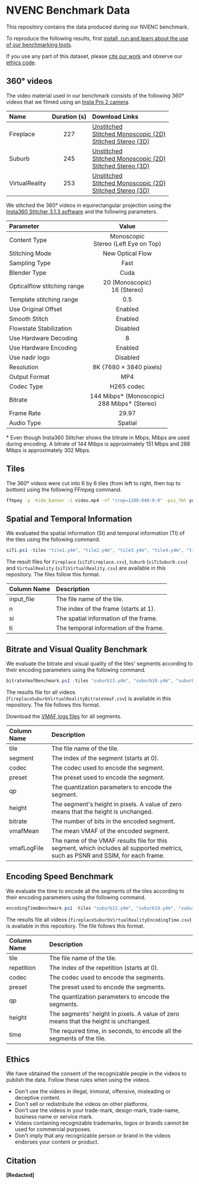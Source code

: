# NVENC Benchmark Data

This repository contains the data produced during our NVENC benchmark.

To reproduce the following results, first [install, run and learn about the use of our benchmarking tools](https://github.com/RDO360/PerformanceBenchmarks).

If you use any part of this dataset, please [cite our work](#citation) and observe our [ethics code](#ethics).

## 360° videos

The video material used in our benchmark consists of the following 360° videos that we filmed using an [Insta Pro 2 camera](https://www.insta360.com/product/insta360-pro2).

| Name           | Duration (s) | Download Links |
|:---------------|:------------:|:-----|
| Fireplace      | 227          | [Unstitched](https://drive.google.com/drive/folders/1frlmlmifdCWKG49qPODrS5D0DePwRN9b?usp=sharing) <br> [Stitched Monoscopic (2D)](https://mega.nz/file/KH5DQLDS#l2zXviW31GlZjJiaYlelKCDgU722iI4_w6SZA8C-M8g) <br> [Stitched Stereo (3D)](https://mega.nz/file/qCA3nA4S#_X_2Cox9nLeK79boyZOz8TlXpCbBBdGJRikODagC3ZA) |
| Suburb         | 245          | [Unstitched](https://drive.google.com/drive/folders/1Kzkjj760CbdvMjUtqj-3w0OEdigf9511?usp=sharing) <br> [Stitched Monoscopic (2D)](https://drive.google.com/file/d/1sqyIkJpC4A5vrl9T0_--A5txX_zkNCc7/view?usp=sharing) <br> [Stitched Stereo (3D)](https://mega.nz/file/CaAlxTYI#lJj40dXpZdxIIw1K9A7_roIjG90HfzTz2vVP_Z3FSuc) |
| VirtualReality | 253          | [Unstitched](https://drive.google.com/drive/folders/1HiJw3-ik9uMjILK7pkP7xLR5bXM1djKH?usp=sharing) <br> [Stitched Monoscopic (2D)](https://drive.google.com/file/d/1Os0p9dXafcvzEM4S_s4JxNQPExLcAEGm/view?usp=sharing) <br> [Stitched Stereo (3D)](https://mega.nz/file/OWB1wIBY#5hRt-kmMrxzCopxQT2qF9fSqs97Cb-IpDYDbeQXqVw4) |

We stitched the 360° videos in equirectangular projection using the [Insta360 Stitcher 3.1.3 software](https://www.mantis-sub.com/support/) and the following parameters.

| Parameter                   | Value                                            |
|:----------------------------|:------------------------------------------------:|
| Content Type                | Monoscopic <br> Stereo (Left Eye on Top)         |
| Stitching Mode              | New Optical Flow                                 |
| Sampling Type               | Fast                                             |
| Blender Type                | Cuda                                             |
| Opticalflow stitching range | 20 (Monoscopic) <br> 16 (Stereo)                 |
| Template stitching range    | 0.5                                              |
| Use Original Offset         | Enabled                                          |
| Smooth Stitch               | Enabled                                          |
| Flowstate Stabilization     | Disabled                                         |
| Use Hardware Decoding       | 8                                                |
| Use Hardware Encoding       | Enabled                                          |
| Use nadir logo              | Disabled                                         |
| Resolution                  | 8K (7680 $\times$ 3840 pixels)                   |
| Output Format               | MP4                                              |
| Codec Type                  | H265 codec                                       |
| Bitrate                     | 144 Mibps* (Monoscopic) <br> 288 Mibps* (Stereo) |
| Frame Rate                  | 29.97                                            |
| Audio Type                  | Spatial                                          |

\* Even though Insta360 Stitcher shows the bitrate in Mbps, Mibps are used during encoding.
A bitrate of 144 Mibps is approximately 151 Mbps and 288 Mibps is approximately 302 Mbps.

## Tiles

The 360° videos were cut into 6 by 6 tiles (from left to right, then top to bottom) using the following FFmpeg command.

```bash
ffmpeg -y -hide_banner -i video.mp4 -vf "crop=1280:640:0:0" -pix_fmt yuv420p tile1.y4m -vf "crop=1280:640:1280:0" -pix_fmt yuv420p tile2.y4m -vf "crop=1280:640:2560:0" -pix_fmt yuv420p tile3.y4m -vf "crop=1280:640:3840:0" -pix_fmt yuv420p tile4.y4m -vf "crop=1280:640:5120:0" -pix_fmt yuv420p tile5.y4m -vf "crop=1280:640:6400:0" -pix_fmt yuv420p tile6.y4m -vf "crop=1280:640:0:640" -pix_fmt yuv420p tile7.y4m -vf "crop=1280:640:1280:640" -pix_fmt yuv420p tile8.y4m -vf "crop=1280:640:2560:640" -pix_fmt yuv420p tile9.y4m -vf "crop=1280:640:3840:640" -pix_fmt yuv420p tile10.y4m -vf "crop=1280:640:5120:640" -pix_fmt yuv420p tile11.y4m -vf "crop=1280:640:6400:640" -pix_fmt yuv420p tile12.y4m -vf "crop=1280:640:0:1280" -pix_fmt yuv420p tile13.y4m -vf "crop=1280:640:1280:1280" -pix_fmt yuv420p tile14.y4m -vf "crop=1280:640:2560:1280" -pix_fmt yuv420p tile15.y4m -vf "crop=1280:640:3840:1280" -pix_fmt yuv420p tile16.y4m -vf "crop=1280:640:5120:1280" -pix_fmt yuv420p tile17.y4m -vf "crop=1280:640:6400:1280" -pix_fmt yuv420p tile18.y4m -vf "crop=1280:640:0:1920" -pix_fmt yuv420p tile19.y4m -vf "crop=1280:640:1280:1920" -pix_fmt yuv420p tile20.y4m -vf "crop=1280:640:2560:1920" -pix_fmt yuv420p tile21.y4m -vf "crop=1280:640:3840:1920" -pix_fmt yuv420p tile22.y4m -vf "crop=1280:640:5120:1920" -pix_fmt yuv420p tile23.y4m -vf "crop=1280:640:6400:1920" -pix_fmt yuv420p tile24.y4m -vf "crop=1280:640:0:2560" -pix_fmt yuv420p tile25.y4m -vf "crop=1280:640:1280:2560" -pix_fmt yuv420p tile26.y4m -vf "crop=1280:640:2560:2560" -pix_fmt yuv420p tile27.y4m -vf "crop=1280:640:3840:2560" -pix_fmt yuv420p tile28.y4m -vf "crop=1280:640:5120:2560" -pix_fmt yuv420p tile29.y4m -vf "crop=1280:640:6400:2560" -pix_fmt yuv420p tile30.y4m -vf "crop=1280:640:0:3200" -pix_fmt yuv420p tile31.y4m -vf "crop=1280:640:1280:3200" -pix_fmt yuv420p tile32.y4m -vf "crop=1280:640:2560:3200" -pix_fmt yuv420p tile33.y4m -vf "crop=1280:640:3840:3200" -pix_fmt yuv420p tile34.y4m -vf "crop=1280:640:5120:3200" -pix_fmt yuv420p tile35.y4m -vf "crop=1280:640:6400:3200" -pix_fmt yuv420p tile36.y4m
```

## Spatial and Temporal Information

We evaluated the spatial information (SI) and temporal information (TI) of the tiles using the following command.

```powershell
siTi.ps1 -tiles "tile1.y4m", "tile2.y4m", "tile3.y4m", "tile4.y4m", "tile5.y4m", "tile6.y4m", "tile7.y4m", "tile8.y4m", "tile9.y4m", "tile10.y4m", "tile11.y4m", "tile12.y4m", "tile13.y4m", "tile14.y4m", "tile15.y4m", "tile16.y4m", "tile17.y4m", "tile18.y4m", "tile19.y4m", "tile20.y4m", "tile21.y4m", "tile22.y4m", "tile23.y4m", "tile24.y4m", "tile25.y4m", "tile26.y4m", "tile27.y4m", "tile28.y4m", "tile29.y4m", "tile30.y4m", "tile31.y4m", "tile32.y4m", "tile33.y4m", "tile34.y4m", "tile35.y4m", "tile36.y4m" -resultsFile siTiTiles.csv
```

The result files for `Fireplace` (`siTiFireplace.csv`), `Suburb` (`siTiSuburb.csv`) and `VirtualReality` (`siTiVirtualReality.csv`) are available in this repository.
The files follow this format.

| Column Name | Description                            |
|:------------|:---------------------------------------|
| input_file  | The file name of the tile.             |
| n           | The index of the frame (starts at 1).  |
| si          | The spatial information of the frame.  |
| ti          | The temporal information of the frame. |

## Bitrate and Visual Quality Benchmark

We evaluate the bitrate and visual quality of the tiles' segments according to their encoding parameters using the following command.

```powershell
bitrateVmafBenchmark.ps1 -tiles "suburb13.y4m", "suburb19.y4m", "suburb31.y4m", "fireplace5.y4m", "fireplace6.y4m", "fireplace33.y4m", "virtualReality24.y4m", "virtualReality26.y4m" -codecs "hevc_nvenc", "h264_nvenc" -presets p1, p2, p3, p4, p5, p6, p7 -qps 18, 20, 22, 24, 26, 28, 30, 32, 34, 36, 38, 40 -heights 0, 320 -segmentTime 2 -segmentGOP 60 -segmentDirectory ".\segments" -dataFile fireplaceSuburbVirtualRealityBitrateVmaf.csv -vmafLogDirectory "vmafLogs"
```

The results file for all videos (`fireplaceSuburbVirtualRealityBitrateVmaf.csv`) is available in this repository.
The file follows this format.

Download the [VMAF logs files](https://drive.google.com/file/d/1N82Ca6uBmQ5JlUA_ZmwfTpxqEywr0tij/view?usp=sharing) for all segments.

| Column Name | Description                                                                                                                      |
|:------------|:---------------------------------------------------------------------------------------------------------------------------------|
| tile        | The file name of the tile.                                                                                                       |
| segment     | The index of the segment (starts at 0).                                                                                          |
| codec       | The codec used to encode the segment.                                                                                            |
| preset      | The preset used to encode the segment.                                                                                           |
| qp          | The quantization parameters to encode the segment.                                                                               |
| height      | The segment's height in pixels. A value of zero means that the height is unchanged.                                              |
| bitrate     | The number of bits in the encoded segment.                                                                                       |
| vmafMean    | The mean VMAF of the encoded segment.                                                                                            |
| vmafLogFile | The name of the VMAF results file for this segment, which includes all supported metrics, such as PSNR and SSIM, for each frame. |

## Encoding Speed Benchmark

We evaluate the time to encode all the segments of the tiles according to their encoding parameters using the following command.

```powershell
encodingTimeBenchmark.ps1 -tiles "suburb13.y4m", "suburb19.y4m", "suburb31.y4m", "fireplace5.y4m", "fireplace6.y4m", "fireplace33.y4m", "virtualReality24.y4m", "virtualReality26.y4m" -codecs "hevc_nvenc", "h264_nvenc" -presets p1, p2, p3, p4, p5, p6, p7 -qps 18, 20, 22, 24, 26, 28, 30, 32, 34, 36, 38, 40 -heights 0, 320 -repetitions 5 -segmentTime 2 -segmentGOP 60 -segmentDirectory ".\segments" -dataFile fireplaceSuburbVirtualRealityEncodingTime.csv
```

The results file all videos (`fireplaceSuburbVirtualRealityEncodingTime.csv`) is available in this repository.
The file follows this format.

| Column Name | Description                                                                         |
|:------------|:------------------------------------------------------------------------------------|
| tile        | The file name of the tile.                                                          |
| repetition  | The index of the repetition (starts at 0).                                          |
| codec       | The codec used to encode the segments.                                              |
| preset      | The preset used to encode the segments.                                             |
| qp          | The quantization parameters to encode the segments.                                 |
| height      | The segments' height in pixels. A value of zero means that the height is unchanged. |
| time        | The required time, in seconds, to encode all the segments of the tile.              |

## Ethics

We have obtained the consent of the recognizable people in the videos to publish the data.
Follow these rules when using the videos.

- Don't use the videos in illegal, immoral, offensive, misleading or deceptive content.
- Don't sell or redistribute the videos on other platforms.
- Don't use the videos in your trade-mark, design-mark, trade-name, business name or service mark.
- Videos containing recognizable trademarks, logos or brands cannot be used for commercial purposes.
- Don't imply that any recognizable person or brand in the videos endorses your content or product.

## Citation

**[Redacted]**